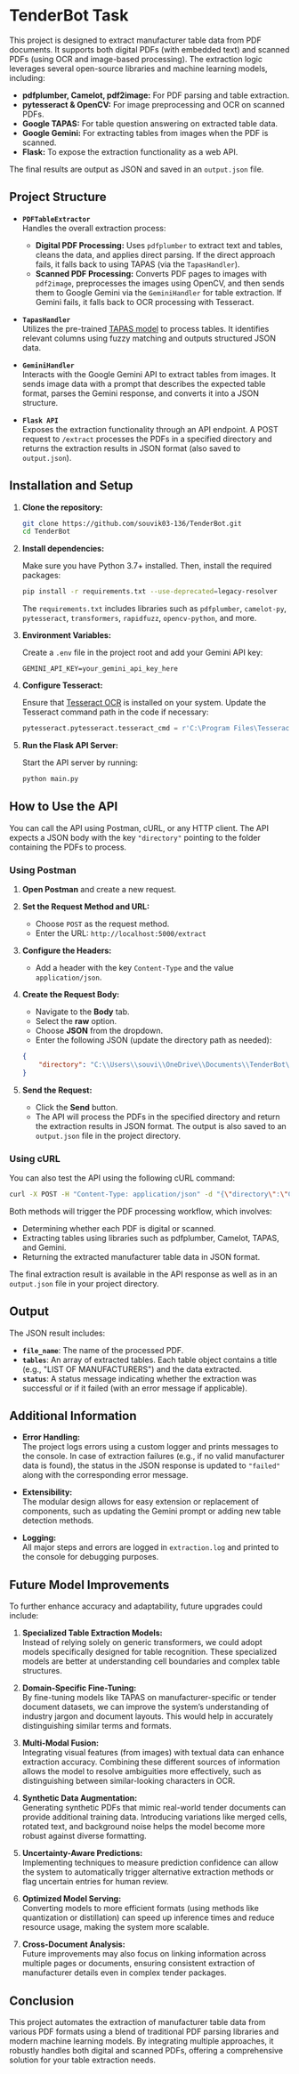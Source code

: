 # TenderBot Task

This project is designed to extract manufacturer table data from PDF documents. It supports both digital PDFs (with embedded text) and scanned PDFs (using OCR and image-based processing). The extraction logic leverages several open-source libraries and machine learning models, including:

- **pdfplumber, Camelot, pdf2image:** For PDF parsing and table extraction.
- **pytesseract & OpenCV:** For image preprocessing and OCR on scanned PDFs.
- **Google TAPAS:** For table question answering on extracted table data.
- **Google Gemini:** For extracting tables from images when the PDF is scanned.
- **Flask:** To expose the extraction functionality as a web API.

The final results are output as JSON and saved in an `output.json` file.

## Project Structure

- **`PDFTableExtractor`**  
  Handles the overall extraction process:
  - **Digital PDF Processing:** Uses `pdfplumber` to extract text and tables, cleans the data, and applies direct parsing. If the direct approach fails, it falls back to using TAPAS (via the `TapasHandler`).
  - **Scanned PDF Processing:** Converts PDF pages to images with `pdf2image`, preprocesses the images using OpenCV, and then sends them to Google Gemini via the `GeminiHandler` for table extraction. If Gemini fails, it falls back to OCR processing with Tesseract.

- **`TapasHandler`**  
  Utilizes the pre-trained [TAPAS model](https://huggingface.co/google/tapas-base-finetuned-wtq) to process tables. It identifies relevant columns using fuzzy matching and outputs structured JSON data.

- **`GeminiHandler`**  
  Interacts with the Google Gemini API to extract tables from images. It sends image data with a prompt that describes the expected table format, parses the Gemini response, and converts it into a JSON structure.

- **`Flask API`**  
  Exposes the extraction functionality through an API endpoint. A POST request to `/extract` processes the PDFs in a specified directory and returns the extraction results in JSON format (also saved to `output.json`).

## Installation and Setup

1. **Clone the repository:**

   ```bash
   git clone https://github.com/souvik03-136/TenderBot.git
   cd TenderBot
   ```

2. **Install dependencies:**

   Make sure you have Python 3.7+ installed. Then, install the required packages:

   ```bash
   pip install -r requirements.txt --use-deprecated=legacy-resolver
   ```

   The `requirements.txt` includes libraries such as `pdfplumber`, `camelot-py`, `pytesseract`, `transformers`, `rapidfuzz`, `opencv-python`, and more.

3. **Environment Variables:**

   Create a `.env` file in the project root and add your Gemini API key:

   ```env
   GEMINI_API_KEY=your_gemini_api_key_here
   ```

4. **Configure Tesseract:**

   Ensure that [Tesseract OCR](https://github.com/tesseract-ocr/tesseract) is installed on your system. Update the Tesseract command path in the code if necessary:

   ```python
   pytesseract.pytesseract.tesseract_cmd = r'C:\Program Files\Tesseract-OCR\tesseract.exe'
   ```

5. **Run the Flask API Server:**

   Start the API server by running:

   ```bash
   python main.py
   ```

## How to Use the API

You can call the API using Postman, cURL, or any HTTP client. The API expects a JSON body with the key `"directory"` pointing to the folder containing the PDFs to process.

### Using Postman

1. **Open Postman** and create a new request.
2. **Set the Request Method and URL:**  
   - Choose `POST` as the request method.
   - Enter the URL: `http://localhost:5000/extract`
3. **Configure the Headers:**  
   - Add a header with the key `Content-Type` and the value `application/json`.
4. **Create the Request Body:**  
   - Navigate to the **Body** tab.
   - Select the **raw** option.
   - Choose **JSON** from the dropdown.
   - Enter the following JSON (update the directory path as needed):

   ```json
   {
       "directory": "C:\\Users\\souvi\\OneDrive\\Documents\\TenderBot\\Pdf"
   }
   ```

5. **Send the Request:**  
   - Click the **Send** button.
   - The API will process the PDFs in the specified directory and return the extraction results in JSON format. The output is also saved to an `output.json` file in the project directory.

### Using cURL

You can also test the API using the following cURL command:

```bash
curl -X POST -H "Content-Type: application/json" -d "{\"directory\":\"C:\\\\Users\\\\souvi\\\\OneDrive\\\\Documents\\\\TenderBot\\\\Pdf\"}" http://localhost:5000/extract
```

Both methods will trigger the PDF processing workflow, which involves:
- Determining whether each PDF is digital or scanned.
- Extracting tables using libraries such as pdfplumber, Camelot, TAPAS, and Gemini.
- Returning the extracted manufacturer table data in JSON format.

The final extraction result is available in the API response as well as in an `output.json` file in your project directory.

## Output

The JSON result includes:
- **`file_name`**: The name of the processed PDF.
- **`tables`**: An array of extracted tables. Each table object contains a title (e.g., "LIST OF MANUFACTURERS") and the data extracted.
- **`status`**: A status message indicating whether the extraction was successful or if it failed (with an error message if applicable).

## Additional Information

- **Error Handling:**  
  The project logs errors using a custom logger and prints messages to the console. In case of extraction failures (e.g., if no valid manufacturer data is found), the status in the JSON response is updated to `"failed"` along with the corresponding error message.

- **Extensibility:**  
  The modular design allows for easy extension or replacement of components, such as updating the Gemini prompt or adding new table detection methods.

- **Logging:**  
  All major steps and errors are logged in `extraction.log` and printed to the console for debugging purposes.

## Future Model Improvements

To further enhance accuracy and adaptability, future upgrades could include:

1. **Specialized Table Extraction Models:**  
   Instead of relying solely on generic transformers, we could adopt models specifically designed for table recognition. These specialized models are better at understanding cell boundaries and complex table structures.

2. **Domain-Specific Fine-Tuning:**  
   By fine-tuning models like TAPAS on manufacturer-specific or tender document datasets, we can improve the system’s understanding of industry jargon and document layouts. This would help in accurately distinguishing similar terms and formats.

3. **Multi-Modal Fusion:**  
   Integrating visual features (from images) with textual data can enhance extraction accuracy. Combining these different sources of information allows the model to resolve ambiguities more effectively, such as distinguishing between similar-looking characters in OCR.

4. **Synthetic Data Augmentation:**  
   Generating synthetic PDFs that mimic real-world tender documents can provide additional training data. Introducing variations like merged cells, rotated text, and background noise helps the model become more robust against diverse formatting.

5. **Uncertainty-Aware Predictions:**  
   Implementing techniques to measure prediction confidence can allow the system to automatically trigger alternative extraction methods or flag uncertain entries for human review.

6. **Optimized Model Serving:**  
   Converting models to more efficient formats (using methods like quantization or distillation) can speed up inference times and reduce resource usage, making the system more scalable.

7. **Cross-Document Analysis:**  
   Future improvements may also focus on linking information across multiple pages or documents, ensuring consistent extraction of manufacturer details even in complex tender packages.

## Conclusion

This project automates the extraction of manufacturer table data from various PDF formats using a blend of traditional PDF parsing libraries and modern machine learning models. By integrating multiple approaches, it robustly handles both digital and scanned PDFs, offering a comprehensive solution for your table extraction needs.
